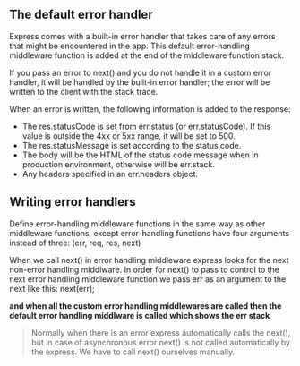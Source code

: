 ## The default error handler
Express comes with a built-in error handler that takes care of any errors that might be encountered in the app. This default error-handling middleware function is added at the end of the middleware function stack.

If you pass an error to next() and you do not handle it in a custom error handler, it will be handled by the built-in error handler; the error will be written to the client with the stack trace.

When an error is written, the following information is added to the response:

* The res.statusCode is set from err.status (or err.statusCode). If this value is outside the 4xx or 5xx range, it will be set to 500.
* The res.statusMessage is set according to the status code.
* The body will be the HTML of the status code message when in production environment, otherwise will be err.stack.
* Any headers specified in an err.headers object.

## Writing error handlers
Define error-handling middleware functions in the same way as other middleware functions, except error-handling functions have four arguments instead of three: (err, req, res, next)

When we call next() in error handling middleware express looks for the next non-error handling middlware.
In order for next() to pass to control to the next error handling middleware function we pass err as an argument to the next like this: next(err);

**and when all the custom error handling middlewares are called then the default error handling middlware is called which shows the err stack**

> Normally when there is an error express automatically calls the next(), but in case of asynchronous error next() is not called automatically by the express. We have to call next() ourselves manually.
